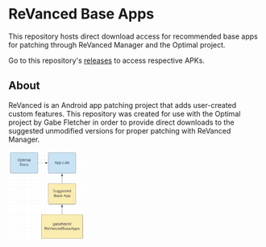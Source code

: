 # ReVanced Base Apps

This repository hosts direct download access for recommended base apps for patching through ReVanced Manager and the Optimal project. 

Go to this repository's [releases](https://github.com/gabefletch/ReVanced-BaseApps/releases) to access respective APKs. 

## About
ReVanced is an Android app patching project that adds user-created custom features. This repository was created for use with the Optimal project by Gabe Fletcher in order to provide direct downloads to the suggested unmodified versions for proper patching with ReVanced Manager. 

<img src="https://raw.githubusercontent.com/gabefletch/image-cdn/main/IMG_3605.jpeg?token=GHSAT0AAAAAACEGHWUXOCHOCE3Q2KDGMWGMZES7APQ" width=150>
